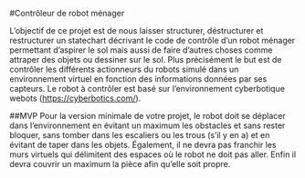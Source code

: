 #Contrôleur de robot ménager

L’objectif de ce projet est de nous laisser structurer, déstructurer et restructurer un statechart décrivant le
code de contrôle d’un robot ménager permettant d’aspirer le sol mais aussi de faire d’autres choses comme
attraper des objets ou dessiner sur le sol. Plus précisément le but est de contrôler les différents actionneurs
du robots simulé dans un environnement virtuel en fonction des informations données par ses capteurs.
Le robot à contrôler est basé sur l’environnement cyberbotique webots (https://cyberbotics.com/).

##MVP
Pour la version minimale de votre projet, le robot doit se déplacer dans l’environnement en évitant un
maximum les obstacles et sans rester bloquer, sans tomber dans les escaliers ou les trous (s’il y en a) et
en évitant de taper dans les objets. Également, il ne devra pas franchir les murs virtuels qui délimitent des
espaces où le robot ne doit pas aller. Enfin il devra couvrir un maximum la pièce afin qu’elle soit propre.